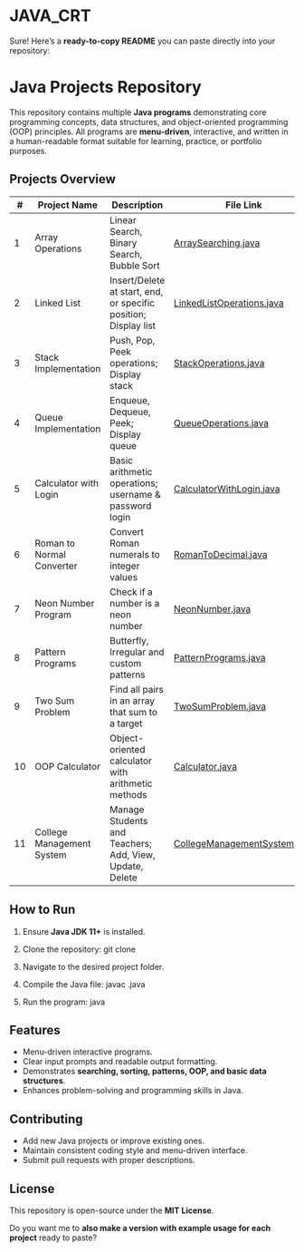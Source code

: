 # JAVA_CRT

Sure! Here’s a **ready-to-copy README** you can paste directly into your repository:

# Java Projects Repository

This repository contains multiple **Java programs** demonstrating core programming concepts, data structures, and object-oriented programming (OOP) principles. All programs are **menu-driven**, interactive, and written in a human-readable format suitable for learning, practice, or portfolio purposes.

## **Projects Overview**

| #  | Project Name              | Description                                                     | File Link                                                                                                     |
| -- | ------------------------- | --------------------------------------------------------------- | ------------------------------------------------------------------------------------------------------------- |
| 1  | Array Operations          | Linear Search, Binary Search, Bubble Sort                       | [ArraySearching.java](https://github.com/sujith0466/JAVA_CRT/blob/main/ArraySearching.java)                   |
| 2  | Linked List               | Insert/Delete at start, end, or specific position; Display list | [LinkedListOperations.java](https://github.com/sujith0466/JAVA_CRT/blob/main/LinkedListOperations.java)       |
| 3  | Stack Implementation      | Push, Pop, Peek operations; Display stack                       | [StackOperations.java](https://github.com/sujith0466/JAVA_CRT/blob/main/StackOperations.java)                 |
| 4  | Queue Implementation      | Enqueue, Dequeue, Peek; Display queue                           | [QueueOperations.java](https://github.com/sujith0466/JAVA_CRT/blob/main/QueueOperations.java)                 |
| 5  | Calculator with Login     | Basic arithmetic operations; username & password login          | [CalculatorWithLogin.java](https://github.com/sujith0466/JAVA_CRT/blob/main/CalculatorWithLogin.java)         |
| 6  | Roman to Normal Converter | Convert Roman numerals to integer values                        | [RomanToDecimal.java](https://github.com/sujith0466/JAVA_CRT/blob/main/RomanToDecimal.java)                   |
| 7  | Neon Number Program       | Check if a number is a neon number                              | [NeonNumber.java](https://github.com/sujith0466/JAVA_CRT/blob/main/NeonNumber.java)                           |
| 8  | Pattern Programs          | Butterfly, Irregular and custom patterns                        | [PatternPrograms.java](https://github.com/sujith0466/JAVA_CRT/blob/main/PatternPrograms.java)                 |
| 9  | Two Sum Problem           | Find all pairs in an array that sum to a target                 | [TwoSumProblem.java](https://github.com/sujith0466/JAVA_CRT/blob/main/TwoSumProblem.java)                     |
| 10 | OOP Calculator            | Object-oriented calculator with arithmetic methods              | [Calculator.java](https://github.com/sujith0466/JAVA_CRT/blob/main/Calculator.java)                           |
| 11 | College Management System | Manage Students and Teachers; Add, View, Update, Delete         | [CollegeManagementSystem.java](https://github.com/sujith0466/JAVA_CRT/blob/main/CollegeManagementSystem.java) |


## **How to Run**

1. Ensure **Java JDK 11+** is installed.

2. Clone the repository:
   git clone <repository-url>

3. Navigate to the desired project folder.

4. Compile the Java file:
   javac <ProgramFileName>.java
   
6. Run the program:
   java <ProgramFileName>


## **Features**

* Menu-driven interactive programs.
* Clear input prompts and readable output formatting.
* Demonstrates **searching, sorting, patterns, OOP, and basic data structures**.
* Enhances problem-solving and programming skills in Java.


## **Contributing**

* Add new Java projects or improve existing ones.
* Maintain consistent coding style and menu-driven interface.
* Submit pull requests with proper descriptions.

## **License**

This repository is open-source under the **MIT License**.


Do you want me to **also make a version with example usage for each project** ready to paste?
